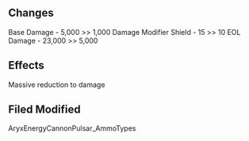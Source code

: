 ## Changes
Base Damage - 5,000 >> 1,000
Damage Modifier Shield - 15 >> 10
EOL Damage - 23,000 >> 5,000

## Effects
Massive reduction to damage

## Filed Modified
AryxEnergyCannonPulsar_AmmoTypes